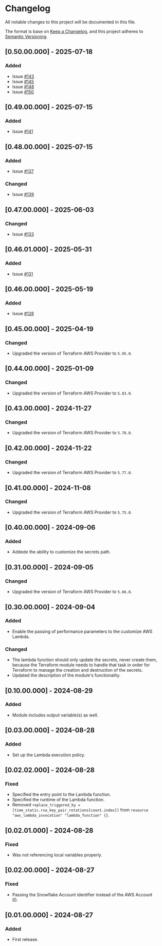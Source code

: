 # Changelog
All notable changes to this project will be documented in this file.

The format is base on [Keep a Changelog](https://keepachangelog.com/en/1.1.0/), and this project adheres to [Semantic Versioning](https://semver.org/spec/v2.0.0.html).


## [0.50.00.000] - 2025-07-18
### Added
- Issue [#143](https://github.com/j3-signalroom/iac-snowflake-user-rsa_key_pairs_rotation-tf_module/issues/143)
- Issue [#145](https://github.com/j3-signalroom/iac-snowflake-user-rsa_key_pairs_rotation-tf_module/issues/145)
- Issue [#148](https://github.com/j3-signalroom/iac-snowflake-user-rsa_key_pairs_rotation-tf_module/issues/148)
- Issue [#150](https://github.com/j3-signalroom/iac-snowflake-user-rsa_key_pairs_rotation-tf_module/issues/150)

## [0.49.00.000] - 2025-07-15
### Added
- Issue [#141](https://github.com/j3-signalroom/iac-snowflake-user-rsa_key_pairs_rotation-tf_module/issues/141)

## [0.48.00.000] - 2025-07-15
### Added
- Issue [#137](https://github.com/j3-signalroom/iac-snowflake-user-rsa_key_pairs_rotation-tf_module/issues/137)

### Changed
- Issue [#139](https://github.com/j3-signalroom/iac-snowflake-user-rsa_key_pairs_rotation-tf_module/issues/139)

## [0.47.00.000] - 2025-06-03
### Changed
- Issue [#133](https://github.com/j3-signalroom/iac-snowflake-user-rsa_key_pairs_rotation-tf_module/issues/133)

## [0.46.01.000] - 2025-05-31
### Added
- Issue [#131](https://github.com/j3-signalroom/iac-snowflake-user-rsa_key_pairs_rotation-tf_module/issues/131)

## [0.46.00.000] - 2025-05-19
### Added
- Issue [#128](https://github.com/j3-signalroom/iac-snowflake-user-rsa_key_pairs_rotation-tf_module/issues/128)

## [0.45.00.000] - 2025-04-19
### Changed
- Upgraded the version of Terraform AWS Provider to `5.95.0`.

## [0.44.00.000] - 2025-01-09
### Changed
- Upgraded the version of Terraform AWS Provider to `5.83.0`.

## [0.43.00.000] - 2024-11-27
### Changed
- Upgraded the version of Terraform AWS Provider to `5.78.0`.

## [0.42.00.000] - 2024-11-22
### Changed
- Upgraded the version of Terraform AWS Provider to `5.77.0`.

## [0.41.00.000] - 2024-11-08
### Changed
- Upgraded the version of Terraform AWS Provider to `5.75.0`.

## [0.40.00.000] - 2024-09-06
### Added
- Addede the ability to customize the secrets path.

## [0.31.00.000] - 2024-09-05
### Changed
- Upgraded the version of Terraform AWS Provider to `5.66.0`.

## [0.30.00.000] - 2024-09-04
### Added
- Enable the passing of performance parameters to the customize AWS Lambda.

### Changed
- The lambda function should only update the secrets, never create them, because the Terraform module needs to handle that task in order for Terraform to manage the creation and destruction of the secrets.
- Updated the description of the module's functionality.

## [0.10.00.000] - 2024-08-29
### Added
- Module includes output variable(s) as well.

## [0.03.00.000] - 2024-08-28
### Added
- Set up the Lambda execution policy.

## [0.02.02.000] - 2024-08-28
### Fixed
- Specified the entry point to the Lambda function.
- Specified the runtime of the Lambda function.
- Removed `replace_triggered_by = [time_static.rsa_key_pair_rotations[count.index]]` from `resource "aws_lambda_invocation" "lambda_function" {}`.

## [0.02.01.000] - 2024-08-28
### Fixed
- Was not referencing local variables properly.

## [0.02.00.000] - 2024-08-27
### Fixed
- Passing the Snowflake Account identifier instead of the AWS Account ID.

## [0.01.00.000] - 2024-08-27
### Added
- First release.